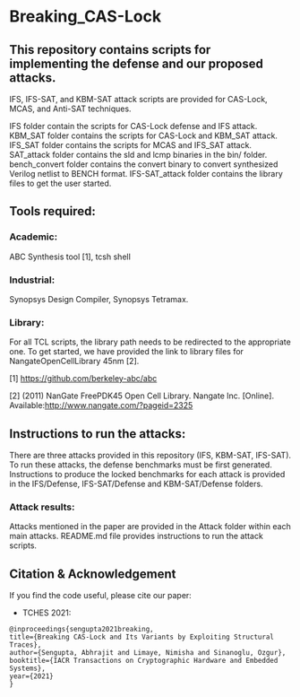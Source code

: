 # Breaking_CAS-Lock

## This repository contains scripts for implementing the defense and our proposed attacks.
IFS, IFS-SAT, and KBM-SAT attack scripts are provided for CAS-Lock, MCAS, and Anti-SAT techniques.

IFS folder contain the scripts for CAS-Lock defense and IFS attack.
KBM_SAT folder contains the scripts for CAS-Lock and KBM_SAT attack.
IFS_SAT folder contains the scripts for MCAS and IFS_SAT attack.
SAT_attack folder contains the sld and lcmp binaries in the bin/ folder.
bench_convert folder contains the convert binary to convert synthesized Verilog netlist to BENCH format.
IFS-SAT_attack folder contains the library files to get the user started.

## Tools required:
### Academic:
ABC Synthesis tool [1], tcsh shell
### Industrial:
Synopsys Design Compiler, Synopsys Tetramax.
### Library:
For all TCL scripts, the library path needs to be redirected to the appropriate one. To get started, we have provided the link to library files for NangateOpenCellLibrary 45nm [2].

[1] https://github.com/berkeley-abc/abc

[2] (2011)  NanGate  FreePDK45  Open  Cell  Library.  Nangate  Inc.  [Online].  Available:http://www.nangate.com/?pageid=2325


## Instructions to run the attacks:
There are three attacks provided in this repository (IFS, KBM-SAT, IFS-SAT). To run these attacks, the defense benchmarks must be first generated. 
Instructions to produce the locked benchmarks for each attack is provided in the IFS/Defense, IFS-SAT/Defense and KBM-SAT/Defense folders.

### Attack results:
Attacks mentioned in the paper are provided in the Attack folder within each main attacks.
README.md file provides instructions to run the attack scripts.

## Citation & Acknowledgement
If you find the code useful, please cite our paper:
* TCHES 2021:
```
@inproceedings{sengupta2021breaking,
title={Breaking CAS-Lock and Its Variants by Exploiting Structural Traces},
author={Sengupta, Abhrajit and Limaye, Nimisha and Sinanoglu, Ozgur},
booktitle={IACR Transactions on Cryptographic Hardware and Embedded Systems},
year={2021}
}
```
